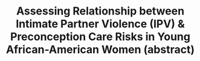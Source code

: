 ---
name: "Assessing Relationship Between Intimate Partner Violence"
title: "Assessing Relationship between Intimate Partner Violence (IPV) & Preconception Care Risks in Young African-American Women (abstract)"
journal: "journal name" 
project: null
event: "Academy on Violence and Abuse Meeting on Controversies and Challenges in Addressing Violence and Abuse Across the Lifespan"
authors:
- name: "Penti, B."
- name: "Hempstead, M."
- name: "Mitchell, S."
- name: "Gardiner, P."
- name: "Damus, K."
- name: "Sadikova, E."
- name: "Nyahkoon, L."
- name: "Culpepper, L."
- name: "Bickmore, T."
- name: "Jack, B."
year: 2014
resources: null
external_url: null
draft: false 
headless: true
---